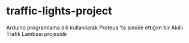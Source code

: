 # traffic-lights-project
Arduino programlama dili kullanılarak Proteus 'ta simüle ettiğim bir Akıllı Trafik Lambası projesidir
